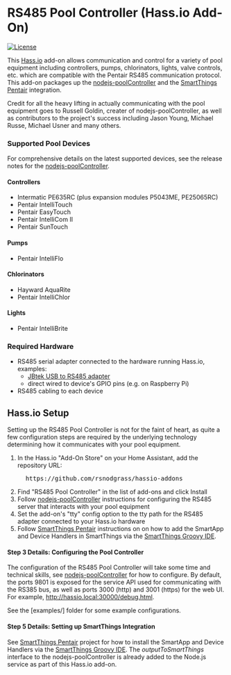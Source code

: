 # RS485 Pool Controller (Hass.io Add-On)

[![License](https://img.shields.io/badge/License-Apache%202.0-blue.svg)](https://opensource.org/licenses/Apache-2.0)

This [Hass.io](https://www.home-assistant.io/hassio/) add-on allows communication and control for a variety of pool equipment including controllers, pumps, chlorinators, lights, valve controls, etc. which are compatible with the Pentair RS485 communication protocol. This add-on packages up the [nodejs-poolController](https://github.com/tagyoureit/nodejs-poolController) and the [SmartThings Pentair](https://github.com/bsileo/SmartThings_Pentair) integration.

Credit for all the heavy lifting in actually communicating with the pool equipment goes to Russell Goldin, creater of nodejs-poolController, as well as contributors to the project's success including Jason Young, Michael Russe, Michael Usner and many others.

### Supported Pool Devices

For comprehensive details on the latest supported devices, see the release notes for the [nodejs-poolController](https://github.com/tagyoureit/nodejs-poolController).

#### Controllers

* Intermatic PE635RC (plus expansion modules P5043ME, PE25065RC)
* Pentair IntelliTouch
* Pentair EasyTouch
* Pentair IntelliCom II
* Pentair SunTouch

#### Pumps

* Pentair IntelliFlo

#### Chlorinators

* Hayward AquaRite
* Pentair IntelliChlor

#### Lights

* Pentair IntelliBrite

### Required Hardware

* RS485 serial adapter connected to the hardware running Hass.io, examples: 
  - [JBtek USB to RS485 adapter](https://amzn.com/B00NKAJGZM?tag=carreramfi-20)
  - direct wired to device's GPIO pins (e.g. on Raspberry Pi)
* RS485 cabling to each device

## Hass.io Setup

Setting up the RS485 Pool Controller is not for the faint of heart, as quite a few configuration steps are required by the underlying technology determining how it communicates with your pool equipment.

1. In the Hass.io "Add-On Store" on your Home Assistant, add the repository URL:
<pre>
     https://github.com/rsnodgrass/hassio-addons
</pre>
2. Find "RS485 Pool Controller" in the list of add-ons and click Install
3. Follow [nodejs-poolController](https://github.com/tagyoureit/nodejs-poolController) instructions for configuring the RS485 server that interacts with your pool equipment
4. Set the add-on's "tty" config option to the tty path for the RS485 adapter connected to your Hass.io hardware
5. Follow [SmartThings Pentair](https://github.com/bsileo/SmartThings_Pentair) instructions on on how to add the SmartApp and Device Handlers in SmartThings via the [SmartThings Groovy IDE](https://graph.api.smartthings.com/).

#### Step 3 Details: Configuring the Pool Controller

The configuration of the RS485 Pool Controller will take some time and technical skills, see [nodejs-poolController](https://github.com/tagyoureit/nodejs-poolController) for how to configure. By default, the ports 9801 is exposed for the service API used for communicating with the RS385 bus, as well as ports 3000 (http) and 3001 (https) for the web UI. For example, http://hassio.local:30000/debug.html.

See the [examples/] folder for some example configurations.

#### Step 5 Details: Setting up SmartThings Integration

See [SmartThings Pentair](https://github.com/bsileo/SmartThings_Pentair) project for how to install the SmartApp and Device Handlers via the [SmartThings Groovy IDE](https://graph.api.smartthings.com/). The *outputToSmartThings* interface to the nodejs-poolController is already added to the Node.js service as part of this Hass.io add-on.
